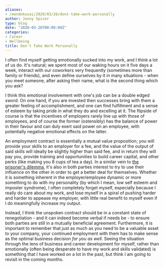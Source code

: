 ```yaml
---
aliases:
- /mendokusai/2020/03/26/dont-take-work-personally
author: Jonny Spicer
type: blog
date: "2020-03-26T00:00:00Z"
categories:
- Career
- Wellbeing
title: Don't Take Work Personally
---
```

I often find myself getting emotionally sucked into my work, and I think a lot of us do. It's natural; we spent most of
our waking hours on it five days a week, interact with our coworkers very frequently (sometimes more than family or friends),
and even define ourselves by it in many situations - when you meet someone, after asking their name, what is the second
thing which you ask?

I think this emotional involvement with one's job can be a double edged sword. On one hand, if you are invested then
successes bring with them a greater feeling of accomplishment, and one can find fulfillment and a sense of esteem by
taking pride in what they do and excelling at it. The flipside of course is that the incentives of employers rarely
line up with those of employees, and of course the former (ostensibly) has the balance of power in their favour and
can duly exert said power on an employee, with potentially negative emotional effects on the latter.

An employment contract is essentially a mutual value proposition; you will provide your skills to an employer for a fee,
and the value of the output of said skills will ideally be slightly higher than said fee, and in return they will pay
you, provide training and opportunities to build career capital, and other perks (like making you 8 cups of tea a day).
In a similar vein to [the prisoner's dilemma,](/blog/the-prisoners-dilemma) it's also in both parties
interest to try to use their influence on the other in order to get a better deal for themselves. Whether it is something
inherent in the employer/employee dynamic or more something to do with my personality (by which I mean, low self esteem
and imposter syndrome), I often completely forget myself, especially because I really do care about my work, and lose
myself in a spiral of pushing harder and harder to appease my employer, with little real benefit to myself even if I
do meaningfully increase my output.

Instead, I think the unspoken contract should be in a constant state of renegotiation - and it can indeed become verbal
if needs be - to ensure both parties are still in a mutually beneficial agreement. Furthermore, it is important to remember
that just as much as you need to be a valuable asset to your company, your continued employment with them has to make
sense as the optimal business decision *for you as well*. Seeing the situation through the lens of business and career
development for myself, rather than emotionally (often being desperate to have my work and skills validated) is something
that I have worked on a lot in the past, but think I am going to revisit in the coming months.

